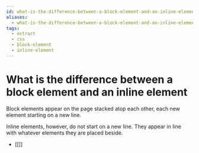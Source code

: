 ```yaml
---
id: what-is-the-difference-between-a-block-element-and-an-inline-element-in-css
aliases:
  - what-is-the-difference-between-a-block-element-and-an-inline-element-in-css
tags:
  - extract
  - css
  - block-element
  - inline-element
---
```


# What is the difference between a block element and an inline element
Block elements appear on the page stacked atop each other, each new element starting on a new line.

Inline elements, however, do not start on a new line. They appear in line with whatever elements they are placed beside.

- [[]]
